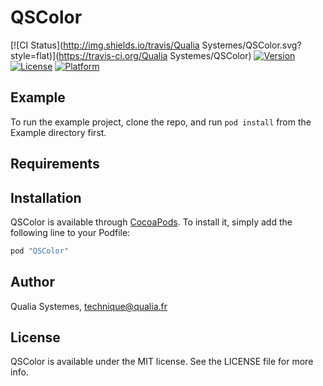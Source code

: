 # QSColor

[![CI Status](http://img.shields.io/travis/Qualia Systemes/QSColor.svg?style=flat)](https://travis-ci.org/Qualia Systemes/QSColor)
[![Version](https://img.shields.io/cocoapods/v/QSColor.svg?style=flat)](http://cocoapods.org/pods/QSColor)
[![License](https://img.shields.io/cocoapods/l/QSColor.svg?style=flat)](http://cocoapods.org/pods/QSColor)
[![Platform](https://img.shields.io/cocoapods/p/QSColor.svg?style=flat)](http://cocoapods.org/pods/QSColor)

## Example

To run the example project, clone the repo, and run `pod install` from the Example directory first.

## Requirements

## Installation

QSColor is available through [CocoaPods](http://cocoapods.org). To install
it, simply add the following line to your Podfile:

```ruby
pod "QSColor"
```

## Author

Qualia Systemes, technique@qualia.fr

## License

QSColor is available under the MIT license. See the LICENSE file for more info.
